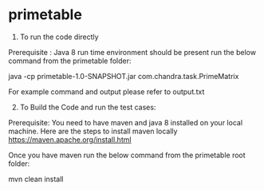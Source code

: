 # primetable

1) To run the code directly

Prerequisite : Java 8 run time environment should be present
run the below command from the primetable folder:

java -cp primetable-1.0-SNAPSHOT.jar com.chandra.task.PrimeMatrix <argument>

For example command and output please refer to output.txt 

2) To Build the Code and run the test cases:

Prerequisite: You need to have maven and java 8 installed on your local machine. 
Here are the steps to install maven locally
https://maven.apache.org/install.html

Once you have maven run the below command from the primetable root folder:

mvn clean install